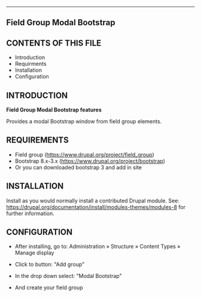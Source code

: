 
----------------------------------
Field Group Modal Bootstrap
----------------------------------

CONTENTS OF THIS FILE
---------------------

 - Introduction
 - Requirments
 - Installation
 - Configuration

INTRODUCTION
------------

**Field Group Modal Bootstrap features**

Provides a modal Bootstrap  window from field group elements.

REQUIREMENTS
-------------
 - Field group (https://www.drupal.org/project/field_group)
 - Bootstrap 8.x-3.x (https://www.drupal.org/project/bootstrap)
 - Or you can downloaded bootstrap 3 and add in site

INSTALLATION
------------

Install as you would normally install a contributed Drupal module. See:
https://drupal.org/documentation/install/modules-themes/modules-8 for further
information.

CONFIGURATION
-------------

 * After installing, go to: Administration » Structure » 
 Content Types » Manage display

 * Click to button: "Add group"

 * In the drop down select: "Modal Bootstrap"

 * And create your field group
